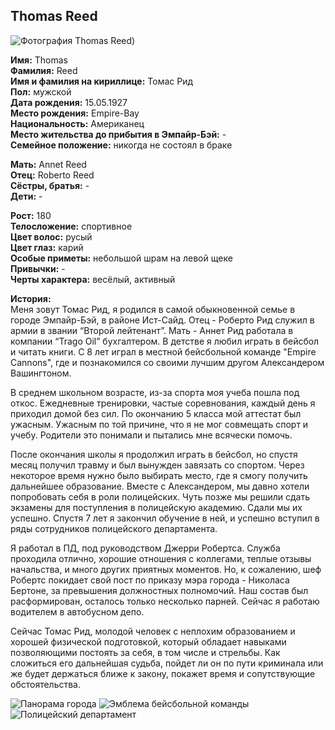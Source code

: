 ## Thomas Reed

![Фотография Thomas Reed](https://user-images.githubusercontent.com/24465747/36397183-99350afa-15d2-11e8-90b8-3c54b39c6601.jpg))

**Имя:** Thomas  
**Фамилия:** Reed  
**Имя и фамилия на кириллице:** Томас Рид  
**Пол:** мужской  
**Дата рождения:** 15.05.1927  
**Место рождения:** Empire-Bay  
**Национальность:** Американец  
**Место жительства до прибытия в Эмпайр-Бэй:** -  
**Семейное положение:** никогда не состоял в браке

**Мать:** Annet Reed  
**Отец:** Roberto Reed  
**Сёстры, братья:** -  
**Дети:** -

**Рост:** 180  
**Телосложение:** спортивное  
**Цвет волос:** русый  
**Цвет глаз:** карий  
**Особые приметы:** небольшой шрам на левой щеке  
**Привычки:** -  
**Черты характера:** весёлый, активный

**История:**  
Меня зовут Томас Рид, я родился в самой обыкновенной семье в городе Эмпайр-Бэй, в районе Ист-Сайд. Отец - Роберто Рид служил в армии в звании “Второй лейтенант”. Мать - Аннет Рид работала в компании “Trago Oil” бухгалтером. В детстве я любил играть в бейсбол и читать книги. С 8 лет играл в местной бейсбольной команде "Empire Cannons", где и познакомился со своими лучшим другом Александером Вашингтоном.

В среднем школьном возрасте, из-за спорта моя учеба пошла под откос. Ежедневные тренировки, частые соревнования, каждый день я приходил домой без сил. По окончанию 5 класса мой аттестат был ужасным. Ужасным по той причине, что я не мог совмещать спорт и учебу. Родители это понимали и пытались мне всячески помочь.

После окончания школы я продолжил играть в бейсбол, но спустя месяц получил травму и был вынужден завязать со спортом. Через некоторое время нужно было выбирать место, где я смогу получить дальнейшее образование. Вместе с Александером, мы давно хотели попробовать себя в роли полицейских. Чуть позже мы решили сдать экзамены для поступления в полицейскую академию. Сдали мы их успешно. Спустя 7 лет я закончил обучение в ней, и успешно вступил в ряды сотрудников полицейского департамента.

Я работал в ПД, под руководством Джерри Робертса. Служба проходила отлично, хорошие отношения с коллегами, теплые отзывы начальства, и много других приятных моментов. Но, к сожалению, шеф Робертс покидает свой пост по приказу мэра города - Николаса Бертоне, за превышения должностных полномочий. Наш состав был расформирован, осталось только несколько парней. Сейчас я работаю водителем в автобусном депо.

Сейчас Томас Рид, молодой человек с неплохим образованием и хорошей физической подготовкой, который обладает навыками позволяющими постоять за себя, в том числе и стрельбы. Как сложиться его дальнейшая судьба, пойдет ли он по пути криминала или же будет держаться ближе к закону, покажет время и сопутствующие обстоятельства.

![Панорама города](https://user-images.githubusercontent.com/24465747/36397184-99565fe8-15d2-11e8-96c9-adf7f08bb152.jpg)
![Эмблема бейсбольной команды](https://user-images.githubusercontent.com/24465747/36397185-99758e68-15d2-11e8-98ea-c6a99e75b3a9.jpg)
![Полицейский департамент](https://user-images.githubusercontent.com/24465747/36397186-9991f3d2-15d2-11e8-97e2-736f21bddc14.jpg)
